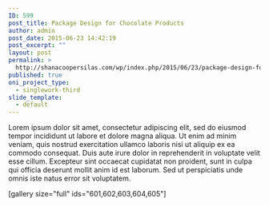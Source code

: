```yaml
---
ID: 599
post_title: Package Design for Chocolate Products
author: admin
post_date: 2015-06-23 14:42:19
post_excerpt: ""
layout: post
permalink: >
  http://shanacoopersilas.com/wp/index.php/2015/06/23/package-design-for-chocolate-products/
published: true
oni_project_type:
  - singlework-third
slide_template:
  - default
---
```

Lorem ipsum dolor sit amet, consectetur adipiscing elit, sed do eiusmod tempor incididunt ut labore et dolore magna aliqua. Ut enim ad minim veniam, quis nostrud exercitation ullamco laboris nisi ut aliquip ex ea commodo consequat. Duis aute irure dolor in reprehenderit in voluptate velit esse cillum. Excepteur sint occaecat cupidatat non proident, sunt in culpa qui officia deserunt mollit anim id est laborum. Sed ut perspiciatis unde omnis iste natus error sit voluptatem.

[gallery size="full" ids="601,602,603,604,605"]